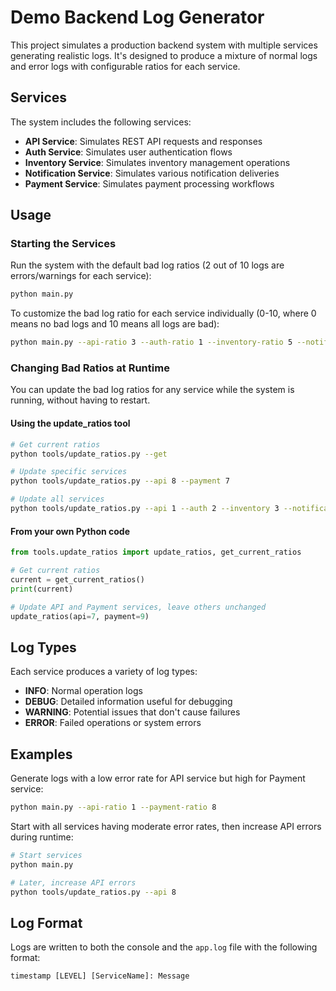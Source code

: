 # Demo Backend Log Generator

This project simulates a production backend system with multiple services generating realistic logs. It's designed to produce a mixture of normal logs and error logs with configurable ratios for each service.

## Services

The system includes the following services:

- **API Service**: Simulates REST API requests and responses
- **Auth Service**: Simulates user authentication flows
- **Inventory Service**: Simulates inventory management operations
- **Notification Service**: Simulates various notification deliveries
- **Payment Service**: Simulates payment processing workflows

## Usage

### Starting the Services

Run the system with the default bad log ratios (2 out of 10 logs are errors/warnings for each service):

```bash
python main.py
```

To customize the bad log ratio for each service individually (0-10, where 0 means no bad logs and 10 means all logs are bad):

```bash
python main.py --api-ratio 3 --auth-ratio 1 --inventory-ratio 5 --notification-ratio 2 --payment-ratio 4
```

### Changing Bad Ratios at Runtime

You can update the bad log ratios for any service while the system is running, without having to restart.

#### Using the update_ratios tool

```bash
# Get current ratios
python tools/update_ratios.py --get

# Update specific services
python tools/update_ratios.py --api 8 --payment 7

# Update all services
python tools/update_ratios.py --api 1 --auth 2 --inventory 3 --notification 4 --payment 5
```

#### From your own Python code

```python
from tools.update_ratios import update_ratios, get_current_ratios

# Get current ratios
current = get_current_ratios()
print(current)

# Update API and Payment services, leave others unchanged
update_ratios(api=7, payment=9)
```

## Log Types

Each service produces a variety of log types:

- **INFO**: Normal operation logs
- **DEBUG**: Detailed information useful for debugging
- **WARNING**: Potential issues that don't cause failures
- **ERROR**: Failed operations or system errors

## Examples

Generate logs with a low error rate for API service but high for Payment service:

```bash
python main.py --api-ratio 1 --payment-ratio 8
```

Start with all services having moderate error rates, then increase API errors during runtime:

```bash
# Start services
python main.py

# Later, increase API errors
python tools/update_ratios.py --api 8
```

## Log Format

Logs are written to both the console and the `app.log` file with the following format:

```
timestamp [LEVEL] [ServiceName]: Message
```

